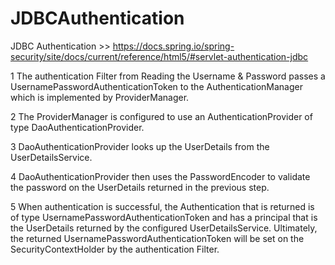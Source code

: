 # JDBCAuthentication
JDBC Authentication >> https://docs.spring.io/spring-security/site/docs/current/reference/html5/#servlet-authentication-jdbc


1 The authentication Filter from Reading the Username & Password passes a UsernamePasswordAuthenticationToken to the AuthenticationManager which is implemented by ProviderManager.

2 The ProviderManager is configured to use an AuthenticationProvider of type DaoAuthenticationProvider.

3 DaoAuthenticationProvider looks up the UserDetails from the UserDetailsService.

4 DaoAuthenticationProvider then uses the PasswordEncoder to validate the password on the UserDetails returned in the previous step.

5 When authentication is successful, the Authentication that is returned is of type UsernamePasswordAuthenticationToken and has a principal that is the UserDetails returned by the configured UserDetailsService. Ultimately, the returned UsernamePasswordAuthenticationToken will be set on the SecurityContextHolder by the authentication Filter.